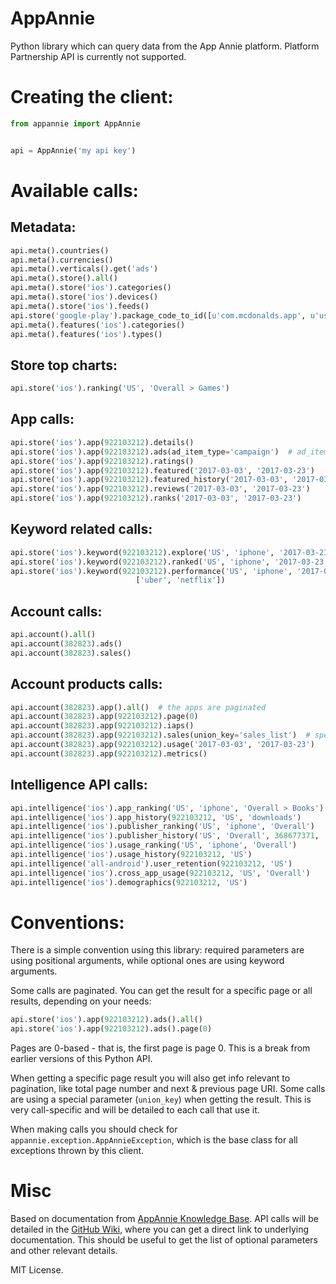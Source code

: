 # AppAnnie
Python library which can query data from the App Annie platform. Platform Partnership API is currently not supported.


# Creating the client:

```python
from appannie import AppAnnie


api = AppAnnie('my api key')

```

# Available calls:

## Metadata:

```python
api.meta().countries()
api.meta().currencies()
api.meta().verticals().get('ads')
api.meta().store().all()
api.meta().store('ios').categories()
api.meta().store('ios').devices()
api.meta().store('ios').feeds()
api.store('google-play').package_code_to_id([u'com.mcdonalds.app', u'us.com.mcdonalds.mcdordering'])
api.meta().features('ios').categories()
api.meta().features('ios').types()
```

## Store top charts:

```python
api.store('ios').ranking('US', 'Overall > Games')
```

## App calls:

```python
api.store('ios').app(922103212).details()
api.store('ios').app(922103212).ads(ad_item_type='campaign')  # ad_item_type is optional
api.store('ios').app(922103212).ratings()
api.store('ios').app(922103212).featured('2017-03-03', '2017-03-23')
api.store('ios').app(922103212).featured_history('2017-03-03', '2017-03-23')
api.store('ios').app(922103212).reviews('2017-03-03', '2017-03-23')
api.store('ios').app(922103212).ranks('2017-03-03', '2017-03-23')
```

## Keyword related calls:

```python
api.store('ios').keyword(922103212).explore('US', 'iphone', '2017-03-23', 'uber')
api.store('ios').keyword(922103212).ranked('US', 'iphone', '2017-03-23')
api.store('ios').keyword(922103212).performance('US', 'iphone', '2017-03-03', '2017-03-23',
					        ['uber', 'netflix'])
```


## Account calls:

```python
api.account().all()
api.account(382823).ads()
api.account(382823).sales()

```

## Account products calls:

```python
api.account(382823).app().all()  # the apps are paginated
api.account(382823).app(922103212).page(0)
api.account(382823).app(922103212).iaps()
api.account(382823).app(922103212).sales(union_key='sales_list')  # special parameter union_key
api.account(382823).app(922103212).usage('2017-03-03', '2017-03-23')
api.account(382823).app(922103212).metrics()
```

## Intelligence API calls:

```python
api.intelligence('ios').app_ranking('US', 'iphone', 'Overall > Books')
api.intelligence('ios').app_history(922103212, 'US', 'downloads')
api.intelligence('ios').publisher_ranking('US', 'iphone', 'Overall')
api.intelligence('ios').publisher_history('US', 'Overall', 368677371, 'revenue')
api.intelligence('ios').usage_ranking('US', 'iphone', 'Overall')
api.intelligence('ios').usage_history(922103212, 'US')
api.intelligence('all-android').user_retention(922103212, 'US')
api.intelligence('ios').cross_app_usage(922103212, 'US', 'Overall')
api.intelligence('ios').demographics(922103212, 'US')
```


# Conventions:

There is a simple convention using this library: required parameters are using positional arguments, while optional ones are using keyword arguments.

Some calls are paginated. You can get the result for a specific page or all results, depending on your needs:

```python
api.store('ios').app(922103212).ads().all()
api.store('ios').app(922103212).ads().page(0)
```

Pages are 0-based - that is, the first page is page 0. This is a break from 
earlier versions of this Python API.

When getting a specific page result you will also get info relevant to pagination, like total page number and next & previous page URI. Some calls are using a special parameter (`union_key`) when getting the result. This is very call-specific and will be detailed to each call that use it.

When making calls you should check for ```appannie.exception.AppAnnieException```, which is the base class for all exceptions thrown by this client.

# Misc

Based on documentation from [AppAnnie Knowledge Base](https://support.appannie.com/hc/en-us/categories/202773667-API). API calls will be detailed in the [GitHub Wiki](https://github.com/webhue/appannie/wiki), where you can get a direct link to underlying documentation. This should be useful to get the list of optional parameters and other relevant details.

MIT License.
